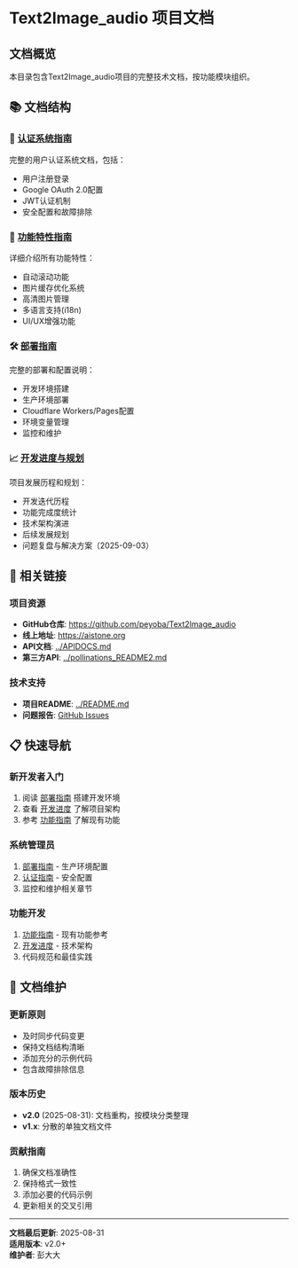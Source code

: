 # Text2Image_audio 项目文档

## 文档概览

本目录包含Text2Image_audio项目的完整技术文档，按功能模块组织。

## 📚 文档结构

### 🔐 [认证系统指南](./AUTHENTICATION_GUIDE.md)
完整的用户认证系统文档，包括：
- 用户注册登录
- Google OAuth 2.0配置
- JWT认证机制
- 安全配置和故障排除

### 🚀 [功能特性指南](./FEATURES_GUIDE.md)
详细介绍所有功能特性：
- 自动滚动功能
- 图片缓存优化系统
- 高清图片管理
- 多语言支持(i18n)
- UI/UX增强功能

### 🛠️ [部署指南](./DEPLOYMENT_GUIDE.md)
完整的部署和配置说明：
- 开发环境搭建
- 生产环境部署
- Cloudflare Workers/Pages配置
- 环境变量管理
- 监控和维护

### 📈 [开发进度与规划](./DEVELOPMENT_PROGRESS.md)
项目发展历程和规划：
- 开发迭代历程
- 功能完成度统计
- 技术架构演进
- 后续发展规划
- 问题复盘与解决方案（2025-09-03）

## 🔗 相关链接

### 项目资源
- **GitHub仓库**: https://github.com/peyoba/Text2Image_audio
- **线上地址**: https://aistone.org
- **API文档**: [../APIDOCS.md](../APIDOCS.md)
- **第三方API**: [../pollinations_README2.md](../pollinations_README2.md)

### 技术支持
- **项目README**: [../README.md](../README.md)
- **问题报告**: [GitHub Issues](https://github.com/peyoba/Text2Image_audio/issues)

## 📋 快速导航

### 新开发者入门
1. 阅读 [部署指南](./DEPLOYMENT_GUIDE.md) 搭建开发环境
2. 查看 [开发进度](./DEVELOPMENT_PROGRESS.md) 了解项目架构
3. 参考 [功能指南](./FEATURES_GUIDE.md) 了解现有功能

### 系统管理员
1. [部署指南](./DEPLOYMENT_GUIDE.md) - 生产环境配置
2. [认证指南](./AUTHENTICATION_GUIDE.md) - 安全配置
3. 监控和维护相关章节

### 功能开发
1. [功能指南](./FEATURES_GUIDE.md) - 现有功能参考
2. [开发进度](./DEVELOPMENT_PROGRESS.md) - 技术架构
3. 代码规范和最佳实践

## 📝 文档维护

### 更新原则
- 及时同步代码变更
- 保持文档结构清晰
- 添加充分的示例代码
- 包含故障排除信息

### 版本历史
- **v2.0** (2025-08-31): 文档重构，按模块分类整理
- **v1.x**: 分散的单独文档文件

### 贡献指南
1. 确保文档准确性
2. 保持格式一致性
3. 添加必要的代码示例
4. 更新相关的交叉引用

---

**文档最后更新**: 2025-08-31  
**适用版本**: v2.0+  
**维护者**: 彭大大
